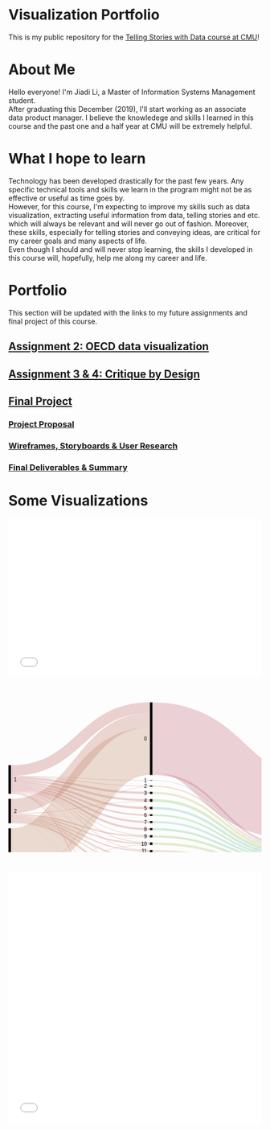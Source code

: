 # Visualization Portfolio
This is my public repository for the [Telling Stories with Data course at CMU](https://api.heinz.cmu.edu/courses_api/course_detail/94-870)!

# About Me
Hello everyone! 
I'm Jiadi Li, a Master of Information Systems Management student. <br/>
After graduating this December (2019), I'll start working as an associate data product manager. I believe the knowledege and skills I learned in this course and the past one and a half year at CMU will be extremely helpful.

# What I hope to learn
Technology has been developed drastically for the past few years. Any specific technical tools and skills we learn in the program might not be as effective or useful as time goes by. <br/>
However, for this course, I'm expecting to improve my skills such as data visualization, extracting useful information from data, telling stories and etc. which will always be relevant and will never go out of fashion. Moreover, these skills, especially for telling stories and conveying ideas, are critical for my career goals and many aspects of life.<br/>
Even though I should and will never stop learning, the skills I developed in this course will, hopefully, help me along my career and life.

# Portfolio
This section will be updated with the links to my future assignments and final project of this course.

## [Assignment 2: OECD data visualization](/dataviz2.md)
## [Assignment 3 & 4: Critique by Design](/dataviz3.md)
## [Final Project](https://carnegiemellon.shorthandstories.com/pm/index.html)
###   [Project Proposal](/final_project_JiadiLi.md)
###   [Wireframes, Storyboards & User Research](/final_project_JiadiLi2.md)
###   [Final Deliverables & Summary](/final_project_JiadiLi3.md)

#
#
#
# Some Visualizations
<iframe title="The Ultimate Halloween Candy Power Ranking" aria-label="Bar Chart" id="datawrapper-chart-7jnxl" src="//datawrapper.dwcdn.net/7jnxl/2/" scrolling="no" frameborder="0" style="width: 0; min-width: 100% !important; border: none;" height="316"></iframe><script type="text/javascript">!function(){"use strict";window.addEventListener("message",function(a){if(void 0!==a.data["datawrapper-height"])for(var e in a.data["datawrapper-height"]){var t=document.getElementById("datawrapper-chart-"+e)||document.querySelector("iframe[src*='"+e+"']");t&&(t.style.height=a.data["datawrapper-height"][e]+"px")}})}();</script>

#
#

<svg width="850" height="520" xmlns="http://www.w3.org/2000/svg"><g transform="translate(0, 10)"><g class="links" fill="none" stroke-opacity="0.3"><path d="M5,147.92971734148207C143.33333333333334,147.92971734148207,143.33333333333334,166.10007639419413,281.6666666666667,166.10007639419413" stroke-width="1.2299465240641712" style="stroke: rgb(191, 105, 105);"></path><path d="M5,176.30634071810545C143.33333333333334,176.30634071810545,143.33333333333334,294.1405653170359,281.6666666666667,294.1405653170359" stroke-width="1.0542398777692896" style="stroke: rgb(191, 105, 105);"></path><path d="M5,135.71810542398777C143.33333333333334,135.71810542398777,143.33333333333334,10.718105423988003,281.6666666666667,10.718105423988003" stroke-width="21.436210847975552" style="stroke: rgb(191, 105, 105);"></path><path d="M5,150.8288770053476C143.33333333333334,150.8288770053476,143.33333333333334,180.053475935829,281.6666666666667,180.053475935829" stroke-width="4.5683728036669216" style="stroke: rgb(191, 105, 105);"></path><path d="M5,175.07639419404128C143.33333333333334,175.07639419404128,143.33333333333334,279.22077922077915,281.6666666666667,279.22077922077915" stroke-width="1.4056531703590527" style="stroke: rgb(191, 105, 105);"></path><path d="M5,180.96256684491985C143.33333333333334,180.96256684491985,143.33333333333334,497.2765469824292,281.6666666666667,497.2765469824292" stroke-width="1.5813598166539342" style="stroke: rgb(191, 105, 105);"></path><path d="M5,155.22154316271966C143.33333333333334,155.22154316271966,143.33333333333334,194.446142093201,281.6666666666667,194.446142093201" stroke-width="4.2169595110771585" style="stroke: rgb(191, 105, 105);"></path><path d="M5,173.84644766997712C143.33333333333334,173.84644766997712,143.33333333333334,264.6524064171123,281.6666666666667,264.6524064171123" stroke-width="1.0542398777692896" style="stroke: rgb(191, 105, 105);"></path><path d="M5,163.74331550802142C143.33333333333334,163.74331550802142,143.33333333333334,224.19786096256684,281.6666666666667,224.19786096256684" stroke-width="3.33842627960275" style="stroke: rgb(191, 105, 105);"></path><path d="M5,179.55691367456078C143.33333333333334,179.55691367456078,143.33333333333334,458.1398013750953,281.6666666666667,458.1398013750953" stroke-width="0.5271199388846448" style="stroke: rgb(191, 105, 105);"></path><path d="M5,171.29870129870133C143.33333333333334,171.29870129870133,143.33333333333334,252.1046600458364,281.6666666666667,252.1046600458364" stroke-width="4.041252864782276" style="stroke: rgb(191, 105, 105);"></path><path d="M5,179.02979373567612C143.33333333333334,179.02979373567612,143.33333333333334,446.2070282658516,281.6666666666667,446.2070282658516" stroke-width="0.5271199388846448" style="stroke: rgb(191, 105, 105);"></path><path d="M5,159.70206264323915C143.33333333333334,159.70206264323915,143.33333333333334,210.1566080977846,281.6666666666667,210.1566080977846" stroke-width="4.744079449961803" style="stroke: rgb(191, 105, 105);"></path><path d="M5,167.3453017570665C143.33333333333334,167.3453017570665,143.33333333333334,237.97555385790673,281.6666666666667,237.97555385790673" stroke-width="3.865546218487395" style="stroke: rgb(191, 105, 105);"></path><path d="M5,179.99618029029799C143.33333333333334,179.99618029029799,143.33333333333334,469.63330786860183,281.6666666666667,469.63330786860183" stroke-width="0.35141329258976317" style="stroke: rgb(191, 105, 105);"></path><path d="M5,177.44843391902216C143.33333333333334,177.44843391902216,143.33333333333334,338.6363636363635,281.6666666666667,338.6363636363635" stroke-width="0.8785332314744079" style="stroke: rgb(191, 105, 105);"></path><path d="M5,178.50267379679147C143.33333333333334,178.50267379679147,143.33333333333334,425.67990832696694,281.6666666666667,425.67990832696694" stroke-width="0.17570664629488159" style="stroke: rgb(191, 105, 105);"></path><path d="M5,176.9213139801375C143.33333333333334,176.9213139801375,143.33333333333334,321.4323911382736,281.6666666666667,321.4323911382736" stroke-width="0.17570664629488159" style="stroke: rgb(191, 105, 105);"></path><path d="M5,146.87547746371277C143.33333333333334,146.87547746371277,143.33333333333334,155.04583651642483,281.6666666666667,155.04583651642483" stroke-width="0.8785332314744079" style="stroke: rgb(191, 105, 105);"></path><path d="M5,177.97555385790682C143.33333333333334,177.97555385790682,143.33333333333334,354.0832696715048,281.6666666666667,354.0832696715048" stroke-width="0.17570664629488159" style="stroke: rgb(191, 105, 105);"></path><path d="M5,178.23911382734914C143.33333333333334,178.23911382734914,143.33333333333334,415.4163483575246,281.6666666666667,415.4163483575246" stroke-width="0.35141329258976317" style="stroke: rgb(191, 105, 105);"></path><path d="M5,178.67838044308635C143.33333333333334,178.67838044308635,143.33333333333334,435.8556149732618,281.6666666666667,435.8556149732618" stroke-width="0.17570664629488159" style="stroke: rgb(191, 105, 105);"></path><path d="M5,206.24904507257452C143.33333333333334,206.24904507257452,143.33333333333334,35.93200916730351,281.6666666666667,35.93200916730351" stroke-width="28.991596638655462" style="stroke: rgb(191, 120, 105);"></path><path d="M5,226.27960275019103C143.33333333333334,226.27960275019103,143.33333333333334,281.2414056531703,281.6666666666667,281.2414056531703" stroke-width="2.635599694423224" style="stroke: rgb(191, 120, 105);"></path><path d="M5,228.82734912146682C143.33333333333334,228.82734912146682,143.33333333333334,295.89763177998475,281.6666666666667,295.89763177998475" stroke-width="2.4598930481283423" style="stroke: rgb(191, 120, 105);"></path><path d="M5,234.09854851031326C143.33333333333334,234.09854851031326,143.33333333333334,322.57448433919035,281.6666666666667,322.57448433919035" stroke-width="2.1084797555385792" style="stroke: rgb(191, 120, 105);"></path><path d="M5,231.5508021390375C143.33333333333334,231.5508021390375,143.33333333333334,309.4996180290299,281.6666666666667,309.4996180290299" stroke-width="2.987012987012987" style="stroke: rgb(191, 120, 105);"></path><path d="M5,237.1734148204737C143.33333333333334,237.1734148204737,143.33333333333334,341.09625668449183,281.6666666666667,341.09625668449183" stroke-width="4.041252864782276" style="stroke: rgb(191, 120, 105);"></path><path d="M5,223.55614973262036C143.33333333333334,223.55614973262036,143.33333333333334,266.585179526356,281.6666666666667,266.585179526356" stroke-width="2.8113063407181054" style="stroke: rgb(191, 120, 105);"></path><path d="M5,239.63330786860206C143.33333333333334,239.63330786860206,143.33333333333334,370.7601222307102,281.6666666666667,370.7601222307102" stroke-width="0.5271199388846448" style="stroke: rgb(191, 120, 105);"></path><path d="M5,221.35981665393436C143.33333333333334,221.35981665393436,143.33333333333334,197.16959511077167,281.6666666666667,197.16959511077167" stroke-width="1.2299465240641712" style="stroke: rgb(191, 120, 105);"></path><path d="M5,239.2818945760123C143.33333333333334,239.2818945760123,143.33333333333334,354.2589763177997,281.6666666666667,354.2589763177997" stroke-width="0.17570664629488159" style="stroke: rgb(191, 120, 105);"></path><path d="M5,239.98472116119183C143.33333333333334,239.98472116119183,143.33333333333334,458.4912146676851,281.6666666666667,458.4912146676851" stroke-width="0.17570664629488159" style="stroke: rgb(191, 120, 105);"></path><path d="M5,240.24828113063415C143.33333333333334,240.24828113063415,143.33333333333334,498.24293353705104,281.6666666666667,498.24293353705104" stroke-width="0.35141329258976317" style="stroke: rgb(191, 120, 105);"></path><path d="M5,222.06264323911387C143.33333333333334,222.06264323911387,143.33333333333334,239.99618029029787,281.6666666666667,239.99618029029787" stroke-width="0.17570664629488159" style="stroke: rgb(191, 120, 105);"></path><path d="M5,297.5133689839572C143.33333333333334,297.5133689839572,143.33333333333334,97.5171886936595,281.6666666666667,97.5171886936595" stroke-width="94.17876241405654" style="stroke: rgb(191, 135, 105);"></path><path d="M5,365.1604278074867C143.33333333333334,365.1604278074867,143.33333333333334,447.17341482047345,281.6666666666667,447.17341482047345" stroke-width="1.4056531703590527" style="stroke: rgb(191, 135, 105);"></path><path d="M5,361.99770817417885C143.33333333333334,361.99770817417885,143.33333333333334,372.78074866310135,281.6666666666667,372.78074866310135" stroke-width="3.5141329258976315" style="stroke: rgb(191, 135, 105);"></path><path d="M5,357.1657754010696C143.33333333333334,357.1657754010696,143.33333333333334,357.42169595110755,281.6666666666667,357.42169595110755" stroke-width="6.149732620320855" style="stroke: rgb(191, 135, 105);"></path><path d="M5,369.90450725744853C143.33333333333334,369.90450725744853,143.33333333333334,472.9717341482046,281.6666666666667,472.9717341482046" stroke-width="6.325439266615737" style="stroke: rgb(191, 135, 105);"></path><path d="M5,347.85332314744085C143.33333333333334,347.85332314744085,143.33333333333334,297.5668449197861,281.6666666666667,297.5668449197861" stroke-width="0.8785332314744079" style="stroke: rgb(191, 135, 105);"></path><path d="M5,350.92818945760126C143.33333333333334,350.92818945760126,143.33333333333334,325.91291061879303,281.6666666666667,325.91291061879303" stroke-width="4.5683728036669216" style="stroke: rgb(191, 135, 105);"></path><path d="M5,374.20932009167313C143.33333333333334,374.20932009167313,143.33333333333334,499.2093200916729,281.6666666666667,499.2093200916729" stroke-width="1.5813598166539342" style="stroke: rgb(191, 135, 105);"></path><path d="M5,348.46829640947294C143.33333333333334,348.46829640947294,143.33333333333334,311.1688311688312,281.6666666666667,311.1688311688312" stroke-width="0.35141329258976317" style="stroke: rgb(191, 135, 105);"></path><path d="M5,345.12987012987014C143.33333333333334,345.12987012987014,143.33333333333334,167.24216959511085,281.6666666666667,167.24216959511085" stroke-width="1.0542398777692896" style="stroke: rgb(191, 135, 105);"></path><path d="M5,364.19404125286485C143.33333333333334,364.19404125286485,143.33333333333334,394.9770817417874,281.6666666666667,394.9770817417874" stroke-width="0.17570664629488159" style="stroke: rgb(191, 135, 105);"></path><path d="M5,346.886936592819C143.33333333333334,346.886936592819,143.33333333333334,283.08632543926655,281.6666666666667,283.08632543926655" stroke-width="1.0542398777692896" style="stroke: rgb(191, 135, 105);"></path><path d="M5,366.30252100840346C143.33333333333334,366.30252100840346,143.33333333333334,459.01833460656974,281.6666666666667,459.01833460656974" stroke-width="0.8785332314744079" style="stroke: rgb(191, 135, 105);"></path><path d="M5,373.2429335370513C143.33333333333334,373.2429335370513,143.33333333333334,486.3101604278073,281.6666666666667,486.3101604278073" stroke-width="0.35141329258976317" style="stroke: rgb(191, 135, 105);"></path><path d="M5,353.65164247517197C143.33333333333334,353.65164247517197,143.33333333333334,343.5561497326202,281.6666666666667,343.5561497326202" stroke-width="0.8785332314744079" style="stroke: rgb(191, 135, 105);"></path><path d="M5,345.74484339190224C143.33333333333334,345.74484339190224,143.33333333333334,225.95492742551565,281.6666666666667,225.95492742551565" stroke-width="0.17570664629488159" style="stroke: rgb(191, 135, 105);"></path><path d="M5,364.36974789915973C143.33333333333334,364.36974789915973,143.33333333333334,405.1527883880823,281.6666666666667,405.1527883880823" stroke-width="0.17570664629488159" style="stroke: rgb(191, 135, 105);"></path><path d="M5,346.096256684492C143.33333333333334,346.096256684492,143.33333333333334,268.25439266615734,281.6666666666667,268.25439266615734" stroke-width="0.5271199388846448" style="stroke: rgb(191, 135, 105);"></path><path d="M5,363.9304812834225C143.33333333333334,363.9304812834225,143.33333333333334,384.7135217723451,281.6666666666667,384.7135217723451" stroke-width="0.35141329258976317" style="stroke: rgb(191, 135, 105);"></path><path d="M286.6666666666667,166.62719633307876C425,166.62719633307876,425,288.2085561497327,563.3333333333334,288.2085561497327" stroke-width="2.2841864018334608" style="stroke: rgb(191, 150, 105);"></path><path d="M286.6666666666667,295.80977845683725C425,295.80977845683725,425,327.3911382734913,563.3333333333334,327.3911382734913" stroke-width="4.39266615737204" style="stroke: rgb(191, 166, 105);"></path><path d="M286.6666666666667,70.28265851795287C425,70.28265851795287,425,200.28265851795254,563.3333333333334,200.28265851795254" stroke-width="140.56531703590528" style="stroke: rgb(191, 105, 120);"></path><path d="M286.6666666666667,142.58594346829665C425,142.58594346829665,425,284.1673032849504,563.3333333333334,284.1673032849504" stroke-width="4.041252864782276" style="stroke: rgb(191, 105, 120);"></path><path d="M286.6666666666667,180.053475935829C425,180.053475935829,425,291.63483575248284,563.3333333333334,291.63483575248284" stroke-width="4.5683728036669216" style="stroke: rgb(186, 191, 105);"></path><path d="M286.6666666666667,281.0656990068754C425,281.0656990068754,425,322.6470588235295,563.3333333333334,322.6470588235295" stroke-width="5.095492742551566" style="stroke: rgb(171, 191, 105);"></path><path d="M286.6666666666667,498.3307868601985C425,498.3307868601985,425,368.3307868601988,563.3333333333334,368.3307868601988" stroke-width="3.33842627960275" style="stroke: rgb(155, 191, 105);"></path><path d="M286.6666666666667,496.57372039724964C425,496.57372039724964,425,272.0588235294117,563.3333333333334,272.0588235294117" stroke-width="0.17570664629488159" style="stroke: rgb(155, 191, 105);"></path><path d="M286.6666666666667,195.06111535523308C425,195.06111535523308,425,296.642475171887,563.3333333333334,296.642475171887" stroke-width="5.446906035141329" style="stroke: rgb(140, 191, 105);"></path><path d="M286.6666666666667,266.3216195569136C425,266.3216195569136,425,317.9029793735677,563.3333333333334,317.9029793735677" stroke-width="4.39266615737204" style="stroke: rgb(125, 191, 105);"></path><path d="M286.6666666666667,224.28571428571428C425,224.28571428571428,425,305.86707410236835,563.3333333333334,305.86707410236835" stroke-width="3.5141329258976315" style="stroke: rgb(110, 191, 105);"></path><path d="M286.6666666666667,458.7547746371274C425,458.7547746371274,425,359.1061879297175,563.3333333333334,359.1061879297175" stroke-width="1.4056531703590527" style="stroke: rgb(105, 191, 115);"></path><path d="M286.6666666666667,457.96409472880043C425,457.96409472880043,425,271.70741023682194,563.3333333333334,271.70741023682194" stroke-width="0.17570664629488159" style="stroke: rgb(105, 191, 115);"></path><path d="M286.6666666666667,252.1046600458364C425,252.1046600458364,425,313.6860198624905,563.3333333333334,313.6860198624905" stroke-width="4.041252864782276" style="stroke: rgb(105, 191, 130);"></path><path d="M286.6666666666667,446.29488158899903C425,446.29488158899903,425,271.26814362108473,563.3333333333334,271.26814362108473" stroke-width="0.7028265851795263" style="stroke: rgb(105, 191, 145);"></path><path d="M286.6666666666667,447.2612681436209C425,447.2612681436209,425,357.7883880825059,563.3333333333334,357.7883880825059" stroke-width="1.2299465240641712" style="stroke: rgb(105, 191, 145);"></path><path d="M286.6666666666667,210.1566080977846C425,210.1566080977846,425,301.73796791443857,563.3333333333334,301.73796791443857" stroke-width="4.744079449961803" style="stroke: rgb(105, 191, 161);"></path><path d="M286.6666666666667,238.06340718105417C425,238.06340718105417,425,309.64476699770825,563.3333333333334,309.64476699770825" stroke-width="4.041252864782276" style="stroke: rgb(105, 191, 176);"></path><path d="M286.6666666666667,472.88388082505713C425,472.88388082505713,425,363.05958747135236,563.3333333333334,363.05958747135236" stroke-width="6.501145912910618" style="stroke: rgb(105, 191, 191);"></path><path d="M286.6666666666667,469.5454545454544C425,469.5454545454544,425,271.8831168831168,563.3333333333334,271.8831168831168" stroke-width="0.17570664629488159" style="stroke: rgb(105, 191, 191);"></path><path d="M286.6666666666667,341.1841100076393C425,341.1841100076393,425,342.4140565317037,563.3333333333334,342.4140565317037" stroke-width="5.622612681436211" style="stroke: rgb(105, 176, 191);"></path><path d="M286.6666666666667,338.28495034377374C425,338.28495034377374,425,270.8288770053475,563.3333333333334,270.8288770053475" stroke-width="0.17570664629488159" style="stroke: rgb(105, 176, 191);"></path><path d="M286.6666666666667,425.67990832696694C425,425.67990832696694,425,356.90985485103147,563.3333333333334,356.90985485103147" stroke-width="0.17570664629488159" style="stroke: rgb(105, 161, 191);"></path><path d="M286.6666666666667,324.77081741787634C425,324.77081741787634,425,336.1764705882354,563.3333333333334,336.1764705882354" stroke-width="6.8525592055003814" style="stroke: rgb(105, 145, 191);"></path><path d="M286.6666666666667,155.04583651642483C425,155.04583651642483,425,286.62719633307876,563.3333333333334,286.62719633307876" stroke-width="0.8785332314744079" style="stroke: rgb(105, 130, 191);"></path><path d="M286.6666666666667,357.24598930481267C425,357.24598930481267,425,348.47593582887714,563.3333333333334,348.47593582887714" stroke-width="6.501145912910618" style="stroke: rgb(105, 115, 191);"></path><path d="M286.6666666666667,415.4163483575246C425,415.4163483575246,425,356.64629488158914,563.3333333333334,356.64629488158914" stroke-width="0.35141329258976317" style="stroke: rgb(110, 105, 191);"></path><path d="M286.6666666666667,435.8556149732618C425,435.8556149732618,425,357.08556149732635,563.3333333333334,357.08556149732635" stroke-width="0.17570664629488159" style="stroke: rgb(125, 105, 191);"></path><path d="M286.6666666666667,309.7631779984722C425,309.7631779984722,425,331.16883116883133,563.3333333333334,331.16883116883133" stroke-width="3.1627196333078684" style="stroke: rgb(140, 105, 191);"></path><path d="M286.6666666666667,308.0939648586708C425,308.0939648586708,425,270.65317035905264,563.3333333333334,270.65317035905264" stroke-width="0.17570664629488159" style="stroke: rgb(140, 105, 191);"></path><path d="M286.6666666666667,372.51718869365897C425,372.51718869365897,425,353.74713521772355,563.3333333333334,353.74713521772355" stroke-width="4.041252864782276" style="stroke: rgb(155, 105, 191);"></path><path d="M286.6666666666667,394.9770817417874C425,394.9770817417874,425,356.20702826585193,563.3333333333334,356.20702826585193" stroke-width="0.17570664629488159" style="stroke: rgb(171, 105, 191);"></path><path d="M286.6666666666667,486.3101604278073C425,486.3101604278073,425,366.48586707410254,563.3333333333334,366.48586707410254" stroke-width="0.35141329258976317" style="stroke: rgb(186, 105, 191);"></path><path d="M286.6666666666667,405.1527883880823C425,405.1527883880823,425,356.3827349121468,563.3333333333334,356.3827349121468" stroke-width="0.17570664629488159" style="stroke: rgb(191, 105, 181);"></path><path d="M286.6666666666667,384.7135217723451C425,384.7135217723451,425,355.9434682964096,563.3333333333334,355.9434682964096" stroke-width="0.35141329258976317" style="stroke: rgb(191, 105, 166);"></path><path d="M568.3333333333334,311.9289533995417C706.6666666666667,311.9289533995417,706.6666666666667,182.09702062643242,845,182.09702062643242" stroke-width="59.56455309396486" style="stroke: rgb(48, 33, 209);"></path><path d="M568.3333333333334,355.85561497326205C706.6666666666667,355.85561497326205,706.6666666666667,355.855614973262,845,355.855614973262" stroke-width="28.288770053475936" style="stroke: rgb(48, 33, 209);"></path><path d="M568.3333333333334,141.15737203972486C706.6666666666667,141.15737203972486,706.6666666666667,141.157372039725,845,141.157372039725" stroke-width="22.314744079449962" style="stroke: rgb(191, 105, 135);"></path><path d="M568.3333333333334,212.23071046600447C706.6666666666667,212.23071046600447,706.6666666666667,281.79526355996944,845,281.79526355996944" stroke-width="119.83193277310924" style="stroke: rgb(191, 105, 135);"></path></g><g class="nodes" font-family="Arial, Helvetica" font-size="10"><g><rect x="281.6666666666667" y="2.2737367544323206e-13" height="144.6065699006874" width="5" fill="#000"></rect><text x="275.6666666666667" y="72.30328495034392" dy="0.35em" text-anchor="end">0</text></g><g><rect x="281.6666666666667" y="154.60656990068762" height="0.878533231474421" width="5" fill="#000"></rect><text x="275.6666666666667" y="155.04583651642483" dy="0.35em" text-anchor="end">1</text></g><g><rect x="281.6666666666667" y="278.5179526355996" height="5.095492742551642" width="5" fill="#000"></rect><text x="275.6666666666667" y="281.06569900687543" dy="0.35em" text-anchor="end">10</text></g><g><rect x="281.6666666666667" y="293.61344537815125" height="4.392666157372105" width="5" fill="#000"></rect><text x="275.6666666666667" y="295.8097784568373" dy="0.35em" text-anchor="end">11</text></g><g><rect x="281.6666666666667" y="308.00611153552336" height="3.3384262796027997" width="5" fill="#000"></rect><text x="275.6666666666667" y="309.67532467532476" dy="0.35em" text-anchor="end">12</text></g><g><rect x="281.6666666666667" y="321.34453781512616" height="6.8525592055001425" width="5" fill="#000"></rect><text x="275.6666666666667" y="324.77081741787623" dy="0.35em" text-anchor="end">13</text></g><g><rect x="281.6666666666667" y="384.5378151260502" height="0.3514132925897684" width="5" fill="#000"></rect><text x="275.6666666666667" y="384.7135217723451" dy="0.35em" text-anchor="end">13 15</text></g><g><rect x="281.6666666666667" y="394.88922841863996" height="0.1757066462948842" width="5" fill="#000"></rect><text x="275.6666666666667" y="394.9770817417874" dy="0.35em" text-anchor="end">13 15 B</text></g><g><rect x="281.6666666666667" y="338.1970970206263" height="5.798319327731065" width="5" fill="#000"></rect><text x="275.6666666666667" y="341.09625668449183" dy="0.35em" text-anchor="end">14</text></g><g><rect x="281.6666666666667" y="353.99541634835737" height="6.501145912910488" width="5" fill="#000"></rect><text x="275.6666666666667" y="357.2459893048126" dy="0.35em" text-anchor="end">15</text></g><g><rect x="281.6666666666667" y="405.06493506493484" height="0.1757066462948842" width="5" fill="#000"></rect><text x="275.6666666666667" y="405.1527883880823" dy="0.35em" text-anchor="end">15 16</text></g><g><rect x="281.6666666666667" y="370.49656226126785" height="4.0412528647823365" width="5" fill="#000"></rect><text x="275.6666666666667" y="372.517188693659" dy="0.35em" text-anchor="end">16</text></g><g><rect x="281.6666666666667" y="165.48510313216204" height="2.2841864018334945" width="5" fill="#000"></rect><text x="275.6666666666667" y="166.62719633307879" dy="0.35em" text-anchor="end">2</text></g><g><rect x="281.6666666666667" y="177.76928953399553" height="4.568372803666875" width="5" fill="#000"></rect><text x="275.6666666666667" y="180.05347593582897" dy="0.35em" text-anchor="end">3</text></g><g><rect x="281.6666666666667" y="192.3376623376624" height="5.446906035141296" width="5" fill="#000"></rect><text x="275.6666666666667" y="195.06111535523306" dy="0.35em" text-anchor="end">4</text></g><g><rect x="281.6666666666667" y="207.7845683728037" height="4.74407944996176" width="5" fill="#000"></rect><text x="275.6666666666667" y="210.15660809778458" dy="0.35em" text-anchor="end">5</text></g><g><rect x="281.6666666666667" y="415.2406417112297" height="0.3514132925897684" width="5" fill="#000"></rect><text x="275.6666666666667" y="415.4163483575246" dy="0.35em" text-anchor="end">5 7</text></g><g><rect x="281.6666666666667" y="425.5920550038195" height="0.1757066462948842" width="5" fill="#000"></rect><text x="275.6666666666667" y="425.67990832696694" dy="0.35em" text-anchor="end">5 9</text></g><g><rect x="281.6666666666667" y="222.52864782276546" height="3.51413292589757" width="5" fill="#000"></rect><text x="275.6666666666667" y="224.28571428571425" dy="0.35em" text-anchor="end">6</text></g><g><rect x="281.6666666666667" y="236.04278074866303" height="4.041252864782223" width="5" fill="#000"></rect><text x="275.6666666666667" y="238.06340718105415" dy="0.35em" text-anchor="end">7</text></g><g><rect x="281.6666666666667" y="250.08403361344526" height="4.0412528647823365" width="5" fill="#000"></rect><text x="275.6666666666667" y="252.10466004583643" dy="0.35em" text-anchor="end">8</text></g><g><rect x="281.6666666666667" y="435.7677616501144" height="0.1757066462948842" width="5" fill="#000"></rect><text x="275.6666666666667" y="435.8556149732618" dy="0.35em" text-anchor="end">8 10</text></g><g><rect x="281.6666666666667" y="264.1252864782276" height="4.392666157371991" width="5" fill="#000"></rect><text x="275.6666666666667" y="266.3216195569136" dy="0.35em" text-anchor="end">9</text></g><g><rect x="281.6666666666667" y="445.94346829640926" height="1.9327731092437261" width="5" fill="#000"></rect><text x="275.6666666666667" y="446.9098548510311" dy="0.35em" text-anchor="end">A</text></g><g><rect x="281.6666666666667" y="457.876241405653" height="1.5813598166539578" width="5" fill="#000"></rect><text x="275.6666666666667" y="458.66692131397997" dy="0.35em" text-anchor="end">B</text></g><g><rect x="281.6666666666667" y="469.45760122230695" height="6.676852559205486" width="5" fill="#000"></rect><text x="275.6666666666667" y="472.7960275019097" dy="0.35em" text-anchor="end">C</text></g><g><rect x="281.6666666666667" y="486.13445378151243" height="0.3514132925897684" width="5" fill="#000"></rect><text x="275.6666666666667" y="486.3101604278073" dy="0.35em" text-anchor="end">C D</text></g><g><rect x="281.6666666666667" y="496.4858670741022" height="3.51413292589757" width="5" fill="#000"></rect><text x="275.6666666666667" y="498.242933537051" dy="0.35em" text-anchor="end">D</text></g><g><rect x="0" y="125" height="56.7532467532468" width="5" fill="#000"></rect><text x="11" y="153.3766233766234" dy="0.35em" text-anchor="start">1</text></g><g><rect x="0" y="191.7532467532468" height="48.670741023682126" width="5" fill="#000"></rect><text x="11" y="216.08861726508786" dy="0.35em" text-anchor="start">2</text></g><g><rect x="0" y="250.42398777692893" height="124.57601222307105" width="5" fill="#000"></rect><text x="11" y="312.71199388846446" dy="0.35em" text-anchor="start">3</text></g><g><rect x="845" y="130.00000000000003" height="81.87929717341478" width="5" fill="#000"></rect><text x="839" y="170.93964858670742" dy="0.35em" text-anchor="end">female</text></g><g><rect x="845" y="221.8792971734148" height="148.12070282658516" width="5" fill="#000"></rect><text x="839" y="295.9396485867074" dy="0.35em" text-anchor="end">male</text></g><g><rect x="563.3333333333334" y="129.9999999999999" height="142.14667685255938" width="5" fill="#000"></rect><text x="557.3333333333334" y="201.07333842627958" dy="0.35em" text-anchor="end">no</text></g><g><rect x="563.3333333333334" y="282.14667685255927" height="87.85332314744085" width="5" fill="#000"></rect><text x="557.3333333333334" y="326.0733384262797" dy="0.35em" text-anchor="end">yes</text></g></g></g></svg>

#
#

<iframe title="Sep 2019 Chinese Programmer Employment Overview" aria-label="Column Chart" id="datawrapper-chart-aseeR" src="//datawrapper.dwcdn.net/aseeR/1/" scrolling="no" frameborder="0" style="width: 0; min-width: 100% !important; border: none;" height="500"></iframe><script type="text/javascript">!function(){"use strict";window.addEventListener("message",function(a){if(void 0!==a.data["datawrapper-height"])for(var e in a.data["datawrapper-height"]){var t=document.getElementById("datawrapper-chart-"+e)||document.querySelector("iframe[src*='"+e+"']");t&&(t.style.height=a.data["datawrapper-height"][e]+"px")}})}();</script>
